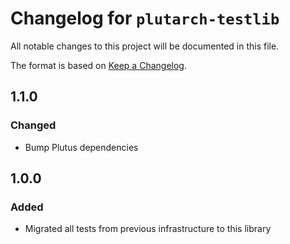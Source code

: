 # Changelog for `plutarch-testlib`

All notable changes to this project will be documented in this file.

The format is based on [Keep a Changelog](https://keepachangelog.com/en/1.1.0/).

## 1.1.0

### Changed

* Bump Plutus dependencies

## 1.0.0

### Added
- Migrated all tests from previous infrastructure to this library
